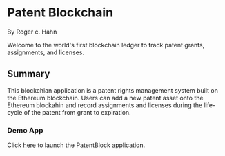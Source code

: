 # Patent Blockchain
By Roger c. Hahn

Welcome to the world's first blockchain ledger to track patent grants, assignments, and licenses.

## Summary

This blockchian application is a patent rights management system built on the Ethereum blockchain. Users can add a new patent asset onto the Ethereum blockahin and record assignments and licenses during the life-cycle of the patent from grant to expiration. 

### Demo App

Click [here](frontend/index.html) to launch the PatentBlock application.

